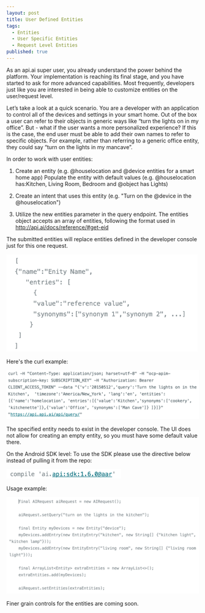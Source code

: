 ```yaml
---
layout: post
title: User Defined Entities
tags: 
  - Entities
  - User Specific Entities
  - Request Level Entities
published: true
---
```


As an api.ai super user, you already understand the power behind the platform.  Your implementation is reaching its final stage, and you have started to ask for more advanced capabilities.  Most frequently, developers just like you are interested in being able to customize entities on the user/request level.  

Let’s take a look at a quick scenario.  You are a developer with an application to control all of the devices and settings in your smart home.  Out of the box a user can refer to their objects in generic ways like “turn the lights on in my office”.  But - what if the user wants a more personalized experience?  If this is the case, the end user must be able to add their own names to refer to specific objects.  For example, rather than referring to a generic office entity, they could say  “turn on the lights in my mancave”.

In order to work with user entities:

1) Create an entity (e.g. @houselocation and @device entities for a smart home app)
Populate the entity with default values (e.g. @houselocation has:Kitchen, Living Room, Bedroom and @object has Lights)


2) Create an intent that uses this entity (e.g. "Turn on the @device in the @houselocation")


3) Utilize the new entities parameter in the query endpoint.
The entities object accepts an array of entities, following the format used in http://api.ai/docs/reference/#get-eid

The submitted entities will replace entities defined in the developer console just for this one request.

<img src="/images/example.png" width="500" />


Here's the curl example:

<img src="/images/Curl.png" width="636" />


The specified entity needs to exist in the developer console. The UI does not allow for creating an empty entity, so you must have some default value there.

On the Android SDK level:
To use the SDK please use the directive below instead of pulling it from the repo: 
	
<img src="/images/SDKdirective.png" width="300"/>

Usage example:

<img src="/images/UsageExample.png" width="636" />	
  

Finer grain controls for the entities are coming soon.
